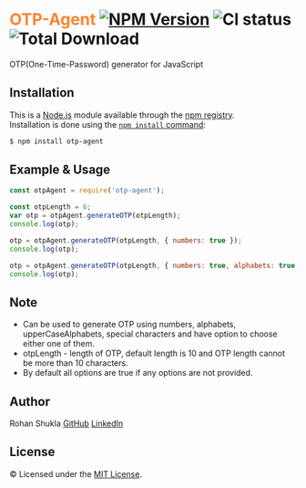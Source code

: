 # <span style="color:#ff8333">OTP-Agent</span> [![NPM Version](https://badge.fury.io/js/otp-agent.svg)](https://www.npmjs.com/package/otp-agent) ![CI status](https://img.shields.io/badge/build-passing-brightgreen.svg) ![Total Download](https://img.shields.io/npm/dt/otp-agent.svg)

OTP(One-Time-Password) generator for JavaScript

## Installation

This is a [Node.js](https://nodejs.org/en/) module available through the
[npm registry](https://www.npmjs.com/).<br />
Installation is done using the
[`npm install` command](https://docs.npmjs.com/getting-started/installing-npm-packages-locally):

```bash
$ npm install otp-agent
```

## Example & Usage
```js
const otpAgent = require('otp-agent');

const otpLength = 6;
var otp = otpAgent.generateOTP(otpLength);
console.log(otp);

otp = otpAgent.generateOTP(otpLength, { numbers: true });
console.log(otp);

otp = otpAgent.generateOTP(otpLength, { numbers: true, alphabets: true, upperCaseAlphabets: true, specialChars: true });
console.log(otp);
```

## Note
* Can be used to generate OTP using numbers, alphabets, upperCaseAlphabets, special characters and have option to choose either one of them.
* otpLength - length of OTP, default length is 10 and OTP length cannot be more than 10 characters.
* By default all options are true if any options are not provided.

## Author
Rohan Shukla [GitHub](https://github.com/rohanshukla) [LinkedIn](https://www.linkedin.com/in/shuklarohan)

## License
© Licensed under the [MIT License](LICENSE).
